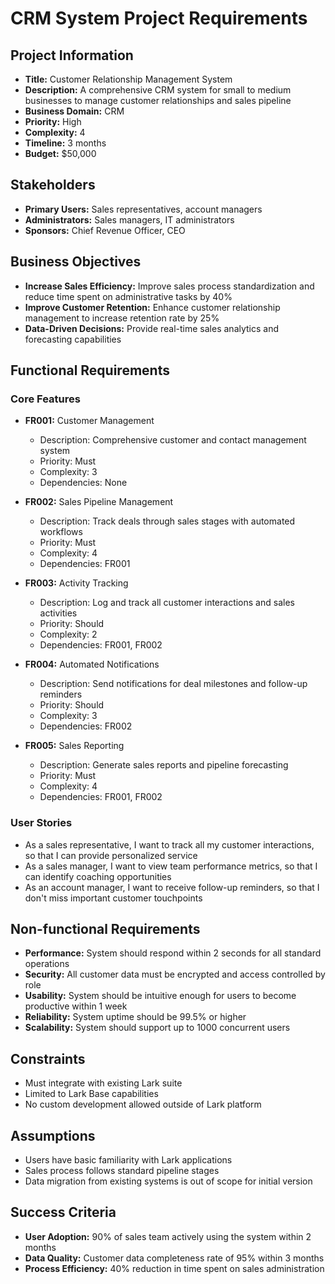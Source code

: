 # CRM System Project Requirements

## Project Information
- **Title:** Customer Relationship Management System
- **Description:** A comprehensive CRM system for small to medium businesses to manage customer relationships and sales pipeline
- **Business Domain:** CRM
- **Priority:** High
- **Complexity:** 4
- **Timeline:** 3 months
- **Budget:** $50,000

## Stakeholders
- **Primary Users:** Sales representatives, account managers
- **Administrators:** Sales managers, IT administrators
- **Sponsors:** Chief Revenue Officer, CEO

## Business Objectives
- **Increase Sales Efficiency:** Improve sales process standardization and reduce time spent on administrative tasks by 40%
- **Improve Customer Retention:** Enhance customer relationship management to increase retention rate by 25%
- **Data-Driven Decisions:** Provide real-time sales analytics and forecasting capabilities

## Functional Requirements

### Core Features
- **FR001:** Customer Management
  - Description: Comprehensive customer and contact management system
  - Priority: Must
  - Complexity: 3
  - Dependencies: None

- **FR002:** Sales Pipeline Management
  - Description: Track deals through sales stages with automated workflows
  - Priority: Must
  - Complexity: 4
  - Dependencies: FR001

- **FR003:** Activity Tracking
  - Description: Log and track all customer interactions and sales activities
  - Priority: Should
  - Complexity: 2
  - Dependencies: FR001, FR002

- **FR004:** Automated Notifications
  - Description: Send notifications for deal milestones and follow-up reminders
  - Priority: Should
  - Complexity: 3
  - Dependencies: FR002

- **FR005:** Sales Reporting
  - Description: Generate sales reports and pipeline forecasting
  - Priority: Must
  - Complexity: 4
  - Dependencies: FR001, FR002

### User Stories
- As a sales representative, I want to track all my customer interactions, so that I can provide personalized service
- As a sales manager, I want to view team performance metrics, so that I can identify coaching opportunities
- As an account manager, I want to receive follow-up reminders, so that I don't miss important customer touchpoints

## Non-functional Requirements
- **Performance:** System should respond within 2 seconds for all standard operations
- **Security:** All customer data must be encrypted and access controlled by role
- **Usability:** System should be intuitive enough for users to become productive within 1 week
- **Reliability:** System uptime should be 99.5% or higher
- **Scalability:** System should support up to 1000 concurrent users

## Constraints
- Must integrate with existing Lark suite
- Limited to Lark Base capabilities
- No custom development allowed outside of Lark platform

## Assumptions
- Users have basic familiarity with Lark applications
- Sales process follows standard pipeline stages
- Data migration from existing systems is out of scope for initial version

## Success Criteria
- **User Adoption:** 90% of sales team actively using the system within 2 months
- **Data Quality:** Customer data completeness rate of 95% within 3 months
- **Process Efficiency:** 40% reduction in time spent on sales administration